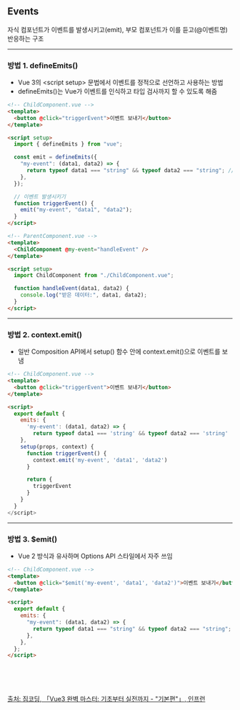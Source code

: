 <br />

## Events

자식 컴포넌트가 이벤트를 발생시키고(emit), 부모 컴포넌트가 이를 듣고(@이벤트명) 반응하는 구조

---

### 방법 1. defineEmits()

- Vue 3의 &lt;script setup&gt; 문법에서 이벤트를 정적으로 선언하고 사용하는 방법
- defineEmits()는 Vue가 이벤트를 인식하고 타입 검사까지 할 수 있도록 해줌

```html
<!-- ChildComponent.vue -->
<template>
  <button @click="triggerEvent">이벤트 보내기</button>
</template>

<script setup>
  import { defineEmits } from "vue";

  const emit = defineEmits({
    "my-event": (data1, data2) => {
      return typeof data1 === "string" && typeof data2 === "string"; // 유효성 검사
    },
  });

  // 이벤트 발생시키기
  function triggerEvent() {
    emit("my-event", "data1", "data2");
  }
</script>
```

```html
<!-- ParentComponent.vue -->
<template>
  <ChildComponent @my-event="handleEvent" />
</template>

<script setup>
  import ChildComponent from "./ChildComponent.vue";

  function handleEvent(data1, data2) {
    console.log("받은 데이터:", data1, data2);
  }
</script>
```

---

### 방법 2. context.emit()

- 일반 Composition API에서 setup() 함수 안에 context.emit()으로 이벤트를 보냄

```html
<!-- ChildComponent.vue -->
<template>
  <button @click="triggerEvent">이벤트 보내기</button>
</template>

<script>
  export default {
    emits: {
      'my-event': (data1, data2) => {
        return typeof data1 === 'string' && typeof data2 === 'string'
    },
    setup(props, context) {
      function triggerEvent() {
        context.emit('my-event', 'data1', 'data2')
      }

      return {
        triggerEvent
      }
    }
  }
</script>
```

---

### 방법 3. $emit()

- Vue 2 방식과 유사하며 Options API 스타일에서 자주 쓰임

```html
<!-- ChildComponent.vue -->
<template>
  <button @click="$emit('my-event', 'data1', 'data2')">이벤트 보내기</button>
</template>

<script>
  export default {
    emits: {
      "my-event": (data1, data2) => {
        return typeof data1 === "string" && typeof data2 === "string";
      },
    },
  };
</script>
```

<br />
<br />
<br />

[출처: 짐코딩, 「Vue3 완벽 마스터: 기초부터 실전까지 - "기본편"」, 인프런](https://www.inflearn.com/course/vue-%EC%99%84%EB%B2%BD-%EA%B8%B0%EB%B3%B8)

<br />
